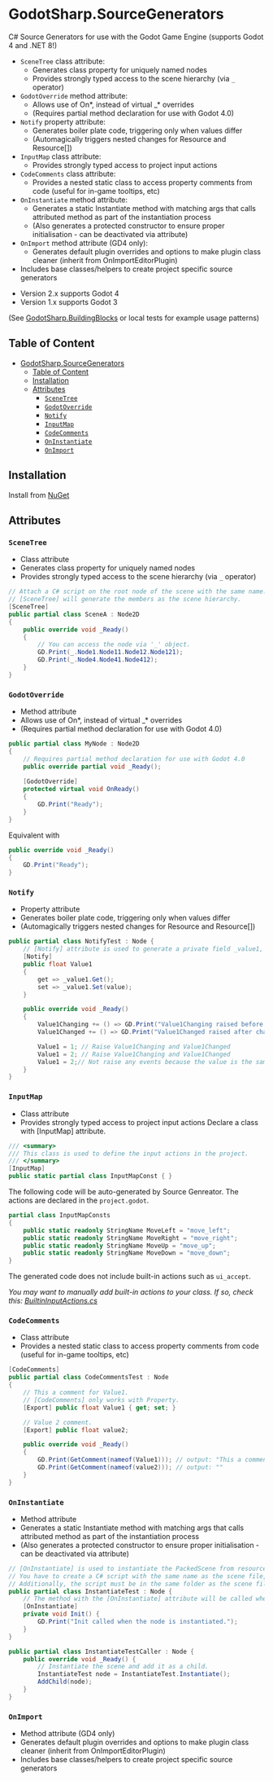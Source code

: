 # GodotSharp.SourceGenerators

C# Source Generators for use with the Godot Game Engine (supports Godot 4 and .NET 8!)
* `SceneTree` class attribute:
  * Generates class property for uniquely named nodes
  * Provides strongly typed access to the scene hierarchy (via `_` operator)
* `GodotOverride` method attribute:
  * Allows use of On*, instead of virtual _* overrides
  * (Requires partial method declaration for use with Godot 4.0)
* `Notify` property attribute:
  * Generates boiler plate code, triggering only when values differ
  * (Automagically triggers nested changes for Resource and Resource[])
* `InputMap` class attribute:
  * Provides strongly typed access to project input actions
* `CodeComments` class attribute:
  * Provides a nested static class to access property comments from code (useful for in-game tooltips, etc)
* `OnInstantiate` method attribute:
  * Generates a static Instantiate method with matching args that calls attributed method as part of the instantiation process
  * (Also generates a protected constructor to ensure proper initialisation - can be deactivated via attribute)
* `OnImport` method attribute (GD4 only):
  * Generates default plugin overrides and options to make plugin class cleaner (inherit from OnImportEditorPlugin)
* Includes base classes/helpers to create project specific source generators

- Version 2.x supports Godot 4
- Version 1.x supports Godot 3

(See [GodotSharp.BuildingBlocks][1] or local tests for example usage patterns)

[1]: https://github.com/Cat-Lips/GodotSharp.BuildingBlocks

## Table of Content
- [GodotSharp.SourceGenerators](#godotsharpsourcegenerators)
  - [Table of Content](#table-of-content)
  - [Installation](#installation)
  - [Attributes](#attributes)
    - [`SceneTree`](#scenetree)
    - [`GodotOverride`](#godotoverride)
    - [`Notify`](#notify)
    - [`InputMap`](#inputmap)
    - [`CodeComments`](#codecomments)
    - [`OnInstantiate`](#oninstantiate)
    - [`OnImport`](#onimport)
  
## Installation
Install from [NuGet](https://www.nuget.org/packages/GodotSharp.SourceGenerators)

## Attributes

### `SceneTree`
  * Class attribute
  * Generates class property for uniquely named nodes
  * Provides strongly typed access to the scene hierarchy (via `_` operator)
```cs
// Attach a C# script on the root node of the scene with the same name.
// [SceneTree] will generate the members as the scene hierarchy.
[SceneTree]
public partial class SceneA : Node2D 
{
    public override void _Ready() 
    {
        // You can access the node via '_' object.
        GD.Print(_.Node1.Node11.Node12.Node121);
        GD.Print(_.Node4.Node41.Node412);
    }
}
```
### `GodotOverride`
  * Method attribute
  * Allows use of On*, instead of virtual _* overrides
  * (Requires partial method declaration for use with Godot 4.0)
```cs
public partial class MyNode : Node2D 
{
    // Requires partial method declaration for use with Godot 4.0
    public override partial void _Ready(); 
    
    [GodotOverride]
    protected virtual void OnReady() 
    {
        GD.Print("Ready");   
    }
}
```
  Equivalent with
  ```cs
  public override void _Ready() 
  {
      GD.Print("Ready");
  }
  ```
### `Notify`
  * Property attribute
  * Generates boiler plate code, triggering only when values differ
  * (Automagically triggers nested changes for Resource and Resource[])
```cs
public partial class NotifyTest : Node {
    // [Notify] attribute is used to generate a private field _value1, a public event Action Value1Changing, and Value1Changed.
    [Notify]
    public float Value1 
    {
        get => _value1.Get();
        set => _value1.Set(value);
    }

    public override void _Ready() 
    {
        Value1Changing += () => GD.Print("Value1Changing raised before changing the value.");
        Value1Changed += () => GD.Print("Value1Changed raised after changing the value.");

        Value1 = 1; // Raise Value1Changing and Value1Changed
        Value1 = 2; // Raise Value1Changing and Value1Changed
        Value1 = 2;// Not raise any events because the value is the same.
    }
}
```
### `InputMap`
  * Class attribute
  * Provides strongly typed access to project input actions
  Declare a class with [InputMap] attribute.
```cs
/// <summary>
/// This class is used to define the input actions in the project.
/// </summary>
[InputMap]
public static partial class InputMapConst { }
```
The following code will be auto-generated by Source Genreator.
The actions are declared in the `project.godot`. 
```cs
partial class InputMapConsts
{
    public static readonly StringName MoveLeft = "move_left";
    public static readonly StringName MoveRight = "move_right";
    public static readonly StringName MoveUp = "move_up";
    public static readonly StringName MoveDown = "move_down";
}

```
The generated code does not include built-in actions such as `ui_accept`. 

*You may want to manually add built-in actions to your class. If so, check this: [BuiltinInputActions.cs](https://gist.github.com/qwe321qwe321qwe321/bbf4b135c49372746e45246b364378c4)*

### `CodeComments`
  * Class attribute
  * Provides a nested static class to access property comments from code (useful for in-game tooltips, etc)
```cs
[CodeComments]
public partial class CodeCommentsTest : Node 
{
    // This a comment for Value1.
    // [CodeComments] only works with Property.
    [Export] public float Value1 { get; set; }

    // Value 2 comment.
    [Export] public float value2;

    public override void _Ready() 
    {
        GD.Print(GetComment(nameof(Value1))); // output: "This a comment for Value1\n[CodeComments] only works with Property."
        GD.Print(GetComment(nameof(value2))); // output: ""
    }
}
```
### `OnInstantiate`
  * Method attribute
  * Generates a static Instantiate method with matching args that calls attributed method as part of the instantiation process
  * (Also generates a protected constructor to ensure proper initialisation - can be deactivated via attribute)
```cs
// [OnInstantiate] is used to instantiate the PackedScene from resource. 
// You have to create a C# script with the same name as the scene file, and attach it to the root node of the scene.
// Additionally, the script must be in the same folder as the scene file.
public partial class InstantiateTest : Node {
    // The method with the [OnInstantiate] attribute will be called when the scene is instantiated via the Instantiate(), which is auto-generated as well.
    [OnInstantiate]
    private void Init() {
        GD.Print("Init called when the node is instantiated.");
    }
}
```
```cs
public partial class InstantiateTestCaller : Node {
    public override void _Ready() {
        // Instantiate the scene and add it as a child.
        InstantiateTest node = InstantiateTest.Instantiate();
        AddChild(node);
    }
}
```
### `OnImport`
  * Method attribute (GD4 only)
  * Generates default plugin overrides and options to make plugin class cleaner (inherit from OnImportEditorPlugin)
  * Includes base classes/helpers to create project specific source generators
